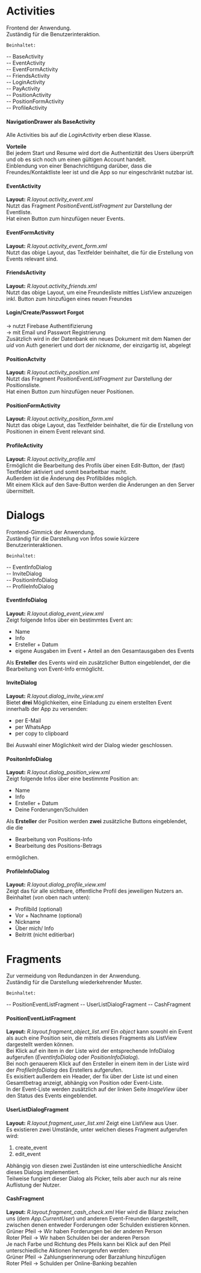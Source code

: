 # Activities

Frontend der Anwendung.  
Zuständig für die Benutzerinteraktion.

	Beinhaltet:
-- BaseActivity  
-- EventActivity  
-- EventFormActivity  
-- FriendsActivity  
-- LoginActivity  
-- PayActivity  
-- PositionActivity  
-- PositionFormActivity  
-- ProfileActivity  

#### NavigationDrawer als BaseActivity
Alle Activities bis auf die *LoginActivity* erben diese Klasse.

**Vorteile**  
Bei jedem Start und Resume wird dort die Authentizität des Users überprüft und ob es sich noch um einen gültigen Account handelt.  
Einblendung von einer Benachrichtigung darüber, dass die Freundes/Kontaktliste leer ist und die App so nur eingeschränkt nutzbar ist.

#### EventActivity
**Layout:** *R.layout.activity_event.xml*  
Nutzt das Fragment *PositionEventListFragment* zur Darstellung der Eventliste.  
Hat einen Button zum hinzufügen neuer Events.

#### EventFormActivity
**Layout:** *R.layout.activity_event_form.xml*  
Nutzt das obige Layout, das Textfelder beinhaltet, die für die Erstellung von Events relevant sind.  

#### FriendsActivity
**Layout:** *R.layout.activity_friends.xml*  
Nutzt das obige Layout, um eine Freundesliste mittles ListView anzuzeigen inkl. Button zum hinzufügen eines neuen Freundes

#### Login/Create/Passwort Forgot 
-> nutzt Firebase Authentifizierung  
-> mit Email und Passwort Registrierung  
Zusätzlich wird in der Datenbank ein neues Dokument mit dem Namen der *uid* von Auth generiert und dort der *nickname*, der einzigartig ist, abgelegt

#### PositionActvity
**Layout:** *R.layout.activity_position.xml*  
Nutzt das Fragment *PositionEventListFragment* zur Darstellung der Positionsliste.  
Hat einen Button zum hinzufügen neuer Positionen.

#### PositionFormActivity
**Layout:** *R.layout.activity_position_form.xml*  
Nutzt das obige Layout, das Textfelder beinhaltet, die für die Erstellung von Positionen in einem Event relevant sind.

#### ProfileActivity
**Layout:** *R.layout.activity_profile.xml*  
Ermöglicht die Bearbeitung des Profils über einen Edit-Button, der (fast) Textfelder aktiviert und somit bearbeitbar macht.  
Außerdem ist die Änderung des Profilbildes möglich.  
Mit einem Klick auf den Save-Button werden die Änderungen an den Server übermittelt.

# Dialogs
Frontend-Gimmick der Anwendung.  
Zuständig für die Darstellung von Infos sowie kürzere Benutzerinteraktionen.

	Beinhaltet:
-- EventInfoDialog  
-- InviteDialog  
-- PositionInfoDialog  
-- ProfileInfoDialog  

#### EventInfoDialog
**Layout:** *R.layout.dialog_event_view.xml*  
Zeigt folgende Infos über ein bestimmtes Event an:
- Name
- Info
- Ersteller + Datum
- eigene Ausgaben im Event + Anteil an den Gesamtausgaben des Events

Als **Ersteller** des Events wird ein zusätzlicher Button eingeblendet, der die Bearbeitung von Event-Info ermöglicht.  

#### InviteDialog
**Layout:** *R.layout.dialog_invite_view.xml*  
Bietet **drei** Möglichkeiten, eine Einladung zu einem erstellten Event innerhalb der App zu versenden:
- per E-Mail
- per WhatsApp
- per copy to clipboard

Bei Auswahl einer Möglichkeit wird der Dialog wieder geschlossen.

#### PositonInfoDialog
**Layout:** *R.layout.dialog_position_view.xml*  
Zeigt folgende Infos über eine bestimmte Position an:
- Name
- Info
- Ersteller + Datum
- Deine Forderungen/Schulden

Als **Ersteller** der Position werden **zwei** zusätzliche Buttons eingeblendet, die die
- Bearbeitung von Positions-Info
- Bearbeitung des Positions-Betrags

ermöglichen.

#### ProfileInfoDialog
**Layout:** *R.layout.dialog_profile_view.xml*  
Zeigt das für alle sichtbare, öffentliche Profil des jeweiligen Nutzers an.  
Beinhaltet (von oben nach unten):
- Profilbild (optional)
- Vor + Nachname (optional)
- Nickname
- Über mich/ Info
- Beitritt (nicht editierbar)

# Fragments
Zur vermeidung von Redundanzen in der Anwendung.  
Zuständig für die Darstellung wiederkehrender Muster.

	Beinhaltet:
	
-- PositionEventListFragment
-- UserListDialogFragment
-- CashFragment

#### PositionEventListFragment
**Layout:** *R.layout.fragment_object_list.xml*
Ein *object* kann sowohl ein Event als auch eine Position sein, die mittels dieses Fragments als ListView dargestellt werden können.  
Bei Klick auf ein item in der Liste wird der entsprechende InfoDialog aufgerufen (*EventInfoDialog* oder *PositionInfoDialog*).  
Bei noch genauerem Klick auf den Ersteller in einem item in der Liste wird der *ProfileInfoDialog* des Erstellers aufgerufen.  
Es exisitiert außerdem ein Header, der fix über der Liste ist und einen Gesamtbetrag anzeigt, abhängig von Position oder Event-Liste.  
In der Event-Liste werden zusätzlich auf der linken Seite *ImageView* über den Status des Events eingeblendet.

#### UserListDialogFragment
**Layout:** *R.layout.fragment_user_list.xml*
Zeigt eine ListView aus User.  
Es existieren zwei Umstände, unter welchen dieses Fragment aufgerufen wird:
1. create_event
2. edit_event

Abhängig von diesen zwei Zuständen ist eine unterschiedliche Ansicht dieses Dialogs implementiert.  
Teilweise fungiert dieser Dialog als Picker, teils aber auch nur als reine Auflistung der Nutzer.

#### CashFragment
**Layout:** *R.layout.fragment_cash_check.xml*
Hier wird die Bilanz zwischen uns (dem *App.CurrentUser*) und anderen Event-Freunden dargestellt, zwischen denen entweder Forderungen oder Schulden existieren können.  
Grüner Pfeil -> Wir haben Forderungen bei der anderen Person  
Roter Pfeil -> Wir haben Schulden bei der anderen Person  
Je nach Farbe und Richtung des Pfeils kann bei Klick auf den Pfeil unterschiedliche Aktionen hervorgerufen werden:  
Grüner Pfeil -> Zahlungserinnerung oder Barzahlung hinzufügen  
Roter Pfeil -> Schulden per Online-Banking bezahlen







